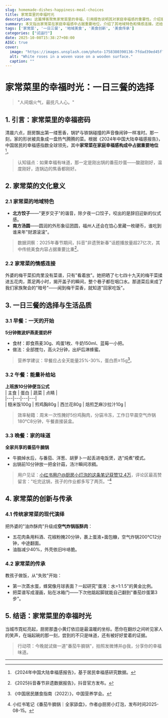 ```yaml
---
slug: homemade-dishes-happiness-meal-choices
title: 家常菜里的幸福时光
description: 这篇博客聚焦家常菜里的幸福，引用报告说明其对家庭幸福感的重要性。介绍家常菜的地域文化及情感意义，给出一日三餐的菜品选择与做法。还阐述家常菜的创新演绎和传承方式，适合热爱美食、追求家庭幸福的人群阅读。
summary: 本文指出家常菜在家庭幸福感中占据重要地位，介绍了其地域特色和情感连接。还给出一日三餐的选择，如燕麦蛋奶杯、便当、番茄牛腩锅等。此外，提及家常菜的创新与传承，呼吁大家试做分享幸福。
tags: ['家常菜', '一日三餐', '地域美食', '美食创新', '美食传承']
categories: ["试运行"]
date: 2025-10-08T15:38:27+08:00
AIGC: true
cover:
  image: "https://images.unsplash.com/photo-1758380390136-7fdad39ed45f?crop=entropy&cs=tinysrgb&fit=max&fm=jpg&ixid=M3w4MTEzODh8MHwxfHJhbmRvbXx8fHx8fHx8fDE3NTk5MDg5NTJ8&ixlib=rb-4.1.0&q=80&w=1080"
  alt: "White roses in a woven vase on a wooden surface."
  caption: ""
---
```

# 家常菜里的幸福时光：一日三餐的选择  
> "人间烟火气，最抚凡人心。"

## 1. 引言：家常菜里的幸福密码  
清晨六点，厨房飘出第一缕葱香，锅铲与铁锅碰撞的声音像闹钟一样准时。那一刻，家的形状被具象成一盘热气腾腾的菜。根据《2024年中国大陆幸福感报告》，中国居民的幸福感指数全球领先，其中**家常菜在家庭幸福感构成中占据重要地位**[^1]。  
> 认知锚点：如果幸福有味道，那一定是刚出锅的番茄炒蛋——酸甜刚好，温度刚好，连锅边的焦香都刚好。

## 2. 家常菜的文化意义  
### 2.1 家常菜的地域特色  
- **北方饺子**——"更岁交子"的谐音，除夕夜一口饺子，咬出的是辞旧迎新的仪式感。  
- **南方汤圆**——圆润的外形象征团圆，福州人还会在馅心里藏一枚硬币，谁吃到谁来年"财源滚滚"。  
> 数据洞察：2025年春节期间，抖音"非遗贺新春"话题播放量超27亿次，其中传统美食内容占据重要比重[^2]。

### 2.2 家常菜的情感连接  
外婆的梅干菜扣肉里没有菜谱，只有"看着放"。她把晒了七七四十九天的梅干菜揉进五花肉，蒸足两小时，揭开盖子的瞬间，整个巷子都在咽口水。那道菜后来成了我们家族聚会的"暗号"——闻到梅干菜香，就知道"回家吃饭"。

## 3. 一日三餐的选择与生活品质  
### 3.1 早餐：一天的开始  
**5分钟微波炉燕麦蛋奶杯**  
- 食材：即食燕麦30g、鸡蛋1枚、牛奶150ml、蓝莓一小把。  
- 做法：全部搅匀，高火2分钟，出炉后淋蜂蜜。  
> 营养学建议：早餐应占全天能量25%-30%，蛋白质≥15g[^3]。

### 3.2 午餐：能量补给站  
**上班族10分钟便当公式**  
| 主食 | 蛋白 | 蔬菜 | 点睛 |  
|---|---|---|---|  
| 糙米饭100g | 煎鸡胸80g | 西兰花80g | 焙煎芝麻沙拉汁10g |  
> 效率秘籍：周末一次性腌好5份鸡胸肉，分袋冷冻，工作日早晨空气炸锅180℃8分钟，午餐直接装盒。

### 3.3 晚餐：家的味道  
**全家共享的番茄牛腩锅**  
- 牛腩焯水后，与番茄、洋葱、胡萝卜一起丢进电饭煲，选"炖煮"模式。  
- 出锅前10分钟放一把金针菇，汤汁瞬间浓稠。  
> 用户见证：小红书用户@厨房小灯泡的这条笔记获赞12.4万，评论区最高赞留言："吃完这锅，孩子的作业都多写了两页。"[^4]

## 4. 家常菜的创新与传承  
### 4.1 传统家常菜的现代演绎  
把外婆的"油炸酥肉"升级成**空气炸锅版酥肉**：  
- 五花肉条用料酒、花椒粉腌20分钟，裹上蛋液+面包糠，空气炸锅200℃12分钟，中途翻面。  
- 油脂减少40%，外壳依旧咔哧脆。

### 4.2 家常菜的传承  
教孩子做饭，从"失败"开始：  
- 第一次蒸水蛋，蜂窝像月球表面？一起研究"蛋液：水=1:1.5"的黄金比例。  
- 把菜谱写成漫画，贴在冰箱门——下次他踮起脚就能自己翻到"番茄炒蛋第3步"。

## 5. 结语：家常菜里的幸福时光  
当城市霓虹亮起，厨房那盏小黄灯依旧是最温暖的坐标。愿你在翻炒之间听见家人的笑声，在端起碗的那一刻，尝到的不只是味道，还有被好好爱着的证据。  
> 行动项：今晚就试做一道"番茄牛腩锅"，拍照发微博并@我，分享你的幸福味道。

---

[^1]: 《2024年中国大陆幸福感报告》，基于居民幸福感研究数据。  
[^2]: 《2025抖音春节非遗数据报告》，抖音官方发布。  
[^3]: 《中国居民膳食指南（2022）》，中国营养学会。  
[^4]: 小红书笔记《番茄牛腩锅｜全家舔盘》，作者@厨房小灯泡，发布时间2025-08-15。
    